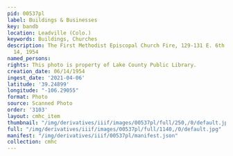 ```yaml
---
pid: 00537pl
label: Buildings & Businesses
key: bandb
location: Leadville (Colo.)
keywords: Buildings, Churches
description: The First Methodist Episcopal Church Fire, 129-131 E. 6th Street, June
  14, 1954
named_persons: 
rights: This photo is property of Lake County Public Library.
creation_date: 06/14/1954
ingest_date: '2021-04-06'
latitude: '39.24899'
longitude: "-106.29055"
format: Photo
source: Scanned Photo
order: '3103'
layout: cmhc_item
thumbnail: "/img/derivatives/iiif/images/00537pl/full/250,/0/default.jpg"
full: "/img/derivatives/iiif/images/00537pl/full/1140,/0/default.jpg"
manifest: "/img/derivatives/iiif/00537pl/manifest.json"
collection: cmhc
---
```

